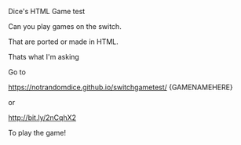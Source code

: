 Dice's HTML Game test

Can you play games on the switch.

That are ported or made in HTML.

Thats what I'm asking


Go to

https://notrandomdice.github.io/switchgametest/ {GAMENAMEHERE}

or
  
http://bit.ly/2nCqhX2 
  
To play the game!
